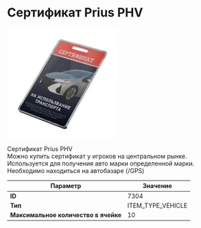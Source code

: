 # Сертификат Prius PHV

![Item Image](../img/7304.webp?raw=true)

Сертификат Prius PHV<br>Можно купить сертификат у игроков на центральном рынке.<br>Используется для получения авто марки определенной марки.<br>Необходимо находиться на автобазаре (/GPS)


| Параметр | Значение |
|----------|----------|
| **ID** | 7304 |
| **Тип** | ITEM_TYPE_VEHICLE |
| **Максимальное количество в ячейке** | 10 |

